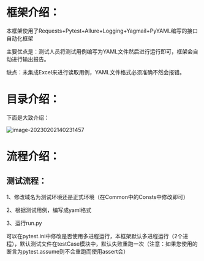 # 框架介绍：

本框架使用了Requests+Pytest+Allure+Logging+Yagmail+PyYAML编写的接口自动化框架

主要优点是：测试人员将测试用例编写为YAML文件然后进行运行即可，框架会自动进行输出报告。

缺点：未集成Excel来进行读取用例，YAML文件格式必须准确不然会报错。

# 目录介绍：

下面是大致介绍：

![image-20230202140231457](D:\BaiduNetdiskDownload\GuestTest\Img\1.png)

# 流程介绍：

## 测试流程：

1、修改域名为测试环境还是正式环境（在Common中的Consts中修改即可）

2、根据测试用例，编写成yaml格式

3、运行run.py

可以在pytest.ini中修改是否使用多进程运行，本框架默认多进程运行（2个进程），默认测试文件在testCase模块中，默认失败重跑一次（注意：如果您使用的断言为pytest.assume则不会重跑而使用assert会）





